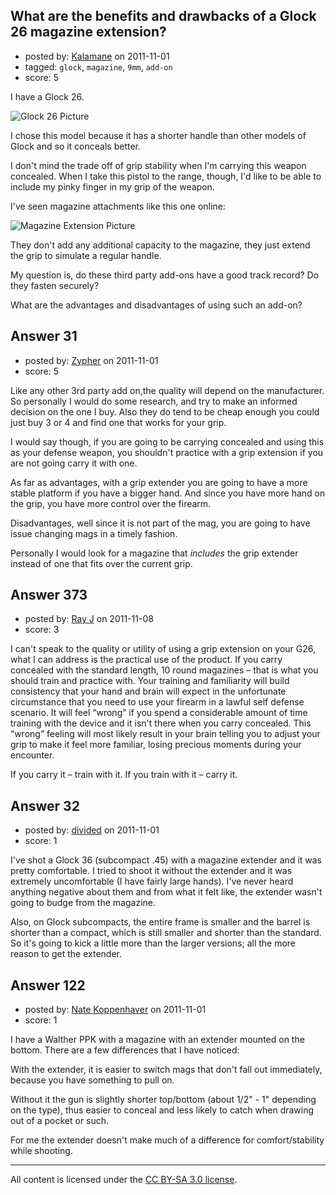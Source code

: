 ## What are the benefits and drawbacks of a Glock 26 magazine extension?

- posted by: [Kalamane](https://stackexchange.com/users/-1/39-kalamane) on 2011-11-01
- tagged: `glock`, `magazine`, `9mm`, `add-on`
- score: 5

<p>I have a Glock 26.</p>

<p><img src="http://i.stack.imgur.com/QQXFc.gif" alt="Glock 26 Picture"></p>

<p>I chose this model because it has a shorter handle than other models of Glock and so it conceals better.</p>

<p>I don't mind the trade off of grip stability when I'm carrying this weapon concealed. When I take this pistol to the range, though, I'd like to be able to include my pinky finger in my grip of the weapon.</p>

<p>I've seen magazine attachments like this one online:</p>

<p><img src="http://i.stack.imgur.com/IDbAe.png" alt="Magazine Extension Picture"></p>

<p>They don't add any additional capacity to the magazine, they just extend the grip to simulate a regular handle.</p>

<p>My question is, do these third party add-ons have a good track record?  Do they fasten securely?</p>

<p>What are the advantages and disadvantages of using such an add-on?</p>



## Answer 31

- posted by: [Zypher](https://stackexchange.com/users/-1/10-zypher) on 2011-11-01
- score: 5

<p>Like any other 3rd party add on,the quality will depend on the manufacturer. So personally I would do some research, and try to make an informed decision on the one I buy. Also they do tend to be cheap enough you could just buy 3 or 4 and find one that works for your grip. </p>

<p>I would say though, if you are going to be carrying concealed and using this as your defense weapon, you shouldn't practice with a grip extension if you are not going carry it with one. </p>

<p>As far as advantages, with a grip extender you are going to have a more stable platform if you have a bigger hand. And since you have more hand on the grip, you have more control over the firearm. </p>

<p>Disadvantages, well since it is not part of the mag, you are going to have issue changing mags in a timely fashion. </p>

<p>Personally I would look for a magazine that <em>includes</em> the grip extender instead of one that fits over the current grip. </p>



## Answer 373

- posted by: [Ray J](https://stackexchange.com/users/-1/166-ray-j) on 2011-11-08
- score: 3

<p>I can't speak to the quality or utility of using a grip extension on your G26, what I can address is the practical use of the product.  If you carry concealed with the standard length, 10 round magazines – that is what you should train and practice with.  Your training and familiarity will build consistency that your hand and brain will expect in the unfortunate circumstance that you need to use your firearm in a lawful self defense scenario.  It will feel “wrong” if you spend a considerable amount of time training with the device and it isn't there when you carry concealed.  This “wrong” feeling will most likely result in your brain telling you to adjust your grip to make it feel more familiar, losing precious moments during your encounter.</p>

<p>If you carry it – train with it.
If you train with it – carry it.</p>



## Answer 32

- posted by: [divided](https://stackexchange.com/users/-1/66-divided) on 2011-11-01
- score: 1

<p>I've shot a Glock 36 (subcompact .45) with a magazine extender and it was pretty comfortable.  I tried to shoot it without the extender and it was extremely uncomfortable (I have fairly large hands).  I've never heard anything negative about them and from what it felt like, the extender wasn't going to budge from the magazine.</p>

<p>Also, on Glock subcompacts, the entire frame is smaller and the barrel is shorter than a compact, which is still smaller and shorter than the standard.  So it's going to kick a little more than the larger versions; all the more reason to get the extender.</p>



## Answer 122

- posted by: [Nate Koppenhaver](https://stackexchange.com/users/-1/90-nate-koppenhaver) on 2011-11-01
- score: 1

<p>I have a Walther PPK with a magazine with an extender mounted on the bottom. There are a few differences that I have noticed:</p>

<p>With the extender, it is easier to switch mags that don't fall out immediately, because you have something to pull on.  </p>

<p>Without it the gun is slightly shorter top/bottom (about 1/2" - 1" depending on the type), thus easier to conceal and less likely to catch when drawing out of a pocket or such.  </p>

<p>For me the extender doesn't make much of a difference for comfort/stability while shooting.</p>




---

All content is licensed under the [CC BY-SA 3.0 license](https://creativecommons.org/licenses/by-sa/3.0/).
